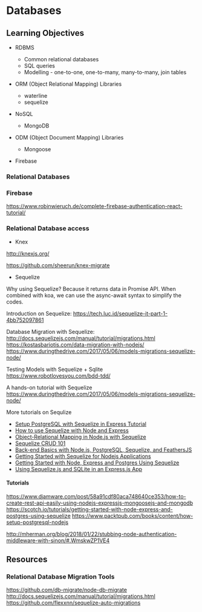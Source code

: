 # Databases

## Learning Objectives

- RDBMS
  - Common relational databases
  - SQL queries
  - Modelling - one-to-one, one-to-many, many-to-many, join tables

- ORM (Object Relational Mapping) Libraries
  - waterline
  - sequelize

- NoSQL 
  - MongoDB

- ODM (Object Document Mapping) Libraries
  - Mongoose

- Firebase

### Relational Databases
  
### Firebase

https://www.robinwieruch.de/complete-firebase-authentication-react-tutorial/

### Relational Database access

- Knex

http://knexjs.org/

https://github.com/sheerun/knex-migrate

- Sequelize 

Why using Sequelize? Because it returns data in Promise API. When combined with koa, we can use the async-await syntax to simplify the codes.

Introduction on Sequelize: 
https://tech.luc.id/sequelize-it-part-1-4bb752097861

Database Migration with Sequelize: 
http://docs.sequelizejs.com/manual/tutorial/migrations.html
https://kostasbariotis.com/data-migration-with-nodejs/
https://www.duringthedrive.com/2017/05/06/models-migrations-sequelize-node/

Testing Models with Sequelize + Sqlite
https://www.robotlovesyou.com/bdd-tdd/

A hands-on tutorial with Sequelize
https://www.duringthedrive.com/2017/05/06/models-migrations-sequelize-node/

More tutorials on Sequlize
  - [Setup PostgreSQL with Sequelize in Express Tutorial](https://www.robinwieruch.de/postgres-express-setup-tutorial/)
  - [How to use Sequelize with Node and Express](https://www.codementor.io/mirko0/how-to-use-sequelize-with-node-and-express-i24l67cuz)
  - [Object-Relational Mapping in Node.js with Sequelize](https://www.codementor.io/hari577/object-relational-mapping-in-nodejs-with-sequelize-du1088h3l)
  - [Sequelize CRUD 101](https://lorenstewart.me/2016/10/03/sequelize-crud-101/)
  - [Back-end Basics with Node.js, PostgreSQL, Sequelize, and FeathersJS](https://blog.cloudboost.io/back-end-basics-with-node-js-postgresql-sequelize-and-feathersjs-7ed89b3cd353)
  - [Getting Started with Sequelize for Nodejs Applications](https://hackernoon.com/getting-started-with-sequelize-for-nodejs-applications-2854c58ffb8c)
  - [Getting Started with Node, Express and Postgres Using Sequelize](https://scotch.io/tutorials/getting-started-with-node-express-and-postgres-using-sequelize)
  - [Using Sequelize.js and SQLite in an Express.js App](https://stackabuse.com/using-sequelize-js-and-sqlite-in-an-express-js-app/)


#### Tutorials
https://www.djamware.com/post/58a91cdf80aca748640ce353/how-to-create-rest-api-easily-using-nodejs-expressjs-mongoosejs-and-mongodb
https://scotch.io/tutorials/getting-started-with-node-express-and-postgres-using-sequelize
https://www.packtpub.com/books/content/how-setup-postgresql-nodejs

http://mherman.org/blog/2018/01/22/stubbing-node-authentication-middleware-with-sinon/#.WmskwZP1VE4


## Resources

### Relational Database Migration Tools

https://github.com/db-migrate/node-db-migrate
http://docs.sequelizejs.com/manual/tutorial/migrations.html
https://github.com/flexxnn/sequelize-auto-migrations